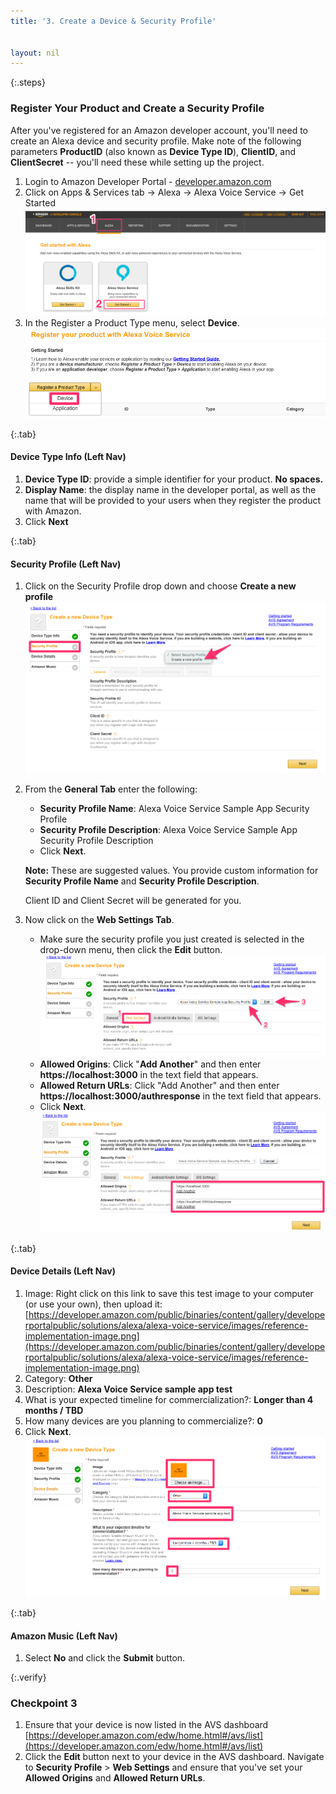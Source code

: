 ```yaml
---
title: '3. Create a Device & Security Profile'


layout: nil
---
```


{:.steps}
### Register Your Product and Create a Security Profile

After you've registered for an Amazon developer account, you'll need to create an Alexa device and security profile. Make note of the following parameters **ProductID** (also known as **Device Type ID**), **ClientID**, and **ClientSecret** -- you'll need these while setting up the project.

1. Login to Amazon Developer Portal - [developer.amazon.com](https://developer.amazon.com/login.html)
2. Click on Apps & Services tab -> Alexa -> Alexa Voice Service -> Get Started  
   ![](assets/avs-navigation-new.png)
3. In the Register a Product Type menu, select **Device**.  
	 ![](assets/avs-choose-device.png)

{:.tab}
#### Device Type Info (Left Nav)

1. **Device Type ID**: provide a simple identifier for your product. **No spaces.**
2. **Display Name**: the display name in the developer portal, as well as the name that will be provided to your users when they register the product with Amazon.
3. Click **Next**  

{:.tab}
#### Security Profile (Left Nav)

1. Click on the Security Profile drop down and choose **Create a new profile**  
	 ![](assets/avs-create-new-security-profile.png)

2. From the **General Tab** enter the following:    
	 - **Security Profile Name**: Alexa Voice Service Sample App Security Profile
	 - **Security Profile Description**: Alexa Voice Service Sample App Security Profile Description
	 - Click **Next**.  

   **Note:** These are suggested values. You provide custom information for **Security Profile Name** and **Security Profile Description**.

	 Client ID and Client Secret will be generated for you.

3. Now click on the **Web Settings Tab**.
	 - Make sure the security profile you just created is selected in the drop-down menu, then click the **Edit** button.  
	   ![](assets/avs-web-settings.png)
	 - **Allowed Origins**: Click "**Add Another**" and then enter **https://localhost:3000** in the text field that appears.
	 - **Allowed Return URLs**: Click "Add Another" and then enter **https://localhost:3000/authresponse** in the text field that appears.
	 - Click **Next**.  
     ![](assets/avs-web-settings-filled.png)

{:.tab}
#### Device Details (Left Nav)

1. Image: Right click on this link to save this test image to your computer (or use your own), then upload it:   
[https://developer.amazon.com/public/binaries/content/gallery/developerportalpublic/solutions/alexa/alexa-voice-service/images/reference-implementation-image.png](https://developer.amazon.com/public/binaries/content/gallery/developerportalpublic/solutions/alexa/alexa-voice-service/images/reference-implementation-image.png)
2. Category: **Other**
3. Description: **Alexa Voice Service sample app test**
4. What is your expected timeline for commercialization?: **Longer than 4 months / TBD**
5. How many devices are you planning to commercialize?: **0**  
6. Click **Next**.  
   ![](assets/avs-device-details-filled.png)

{:.tab}
#### Amazon Music (Left Nav)

1. Select **No** and click the **Submit** button.

{:.verify}
### Checkpoint 3
1. Ensure that your device is now listed in the AVS dashboard [https://developer.amazon.com/edw/home.html#/avs/list](https://developer.amazon.com/edw/home.html#/avs/list)
2. Click the **Edit** button next to your device in the AVS dashboard. Navigate to **Security Profile** > **Web Settings** and ensure that you've set your **Allowed Origins** and **Allowed Return URLs**.

